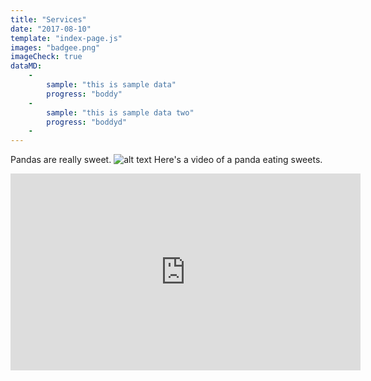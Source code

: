 ```yaml
---
title: "Services"
date: "2017-08-10"
template: "index-page.js"
images: "badgee.png"
imageCheck: true
dataMD:
    -
        sample: "this is sample data"
        progress: "boddy"
    -
        sample: "this is sample data two"
        progress: "boddyd"
    -
---
```


Pandas are really sweet.
![alt text](/badgee.png)
Here's a video of a panda eating sweets.

<iframe width="560" height="315" src="https://www.youtube.com/embed/4n0xNbfJLR8" frameborder="0" allowfullscreen></iframe>
